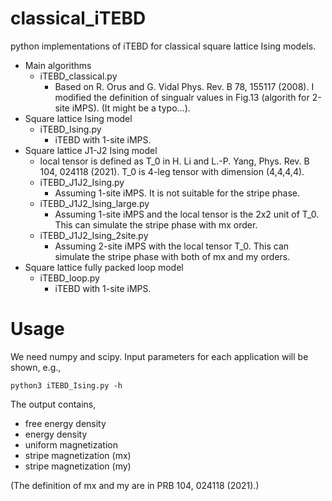 # classical_iTEBD
python implementations of iTEBD for classical square lattice Ising models.
* Main algorithms
  * iTEBD_classical.py 
    * Based on R. Orus and G. Vidal Phys. Rev. B 78, 155117 (2008). I modified the definition of singualr values in Fig.13 (algorith for 2-site iMPS). (It might be a typo...).
* Square lattice Ising model
  * iTEBD_Ising.py
    * iTEBD with 1-site iMPS. 
* Square lattice J1-J2 Ising model
  * local tensor is defined as T_0 in H. Li and L.-P. Yang, Phys. Rev. B 104, 024118 (2021). T_0 is 4-leg tensor with dimension (4,4,4,4).
  * iTEBD_J1J2_Ising.py
    * Assuming 1-site iMPS. It is not suitable for the stripe phase.
  * iTEBD_J1J2_Ising_large.py
    * Assuming 1-site iMPS and the local tensor is the 2x2 unit of T_0. This can simulate the stripe phase with mx order.
  * iTEBD_J1J2_Ising_2site.py
    * Assuming 2-site iMPS with the local tensor T_0. This can simulate the stripe phase with both of mx and my orders.
* Square lattice fully packed loop model
  * iTEBD_loop.py
    * iTEBD with 1-site iMPS. 

# Usage
We need numpy and scipy. Input parameters for each application will be shown, e.g., 

``` python3 iTEBD_Ising.py -h  ```

The output contains, 

* free energy density
* energy density
* uniform magnetization
* stripe magnetization (mx)
* stripe magnetization (my)

(The definition of mx and my are in PRB 104, 024118 (2021).)
